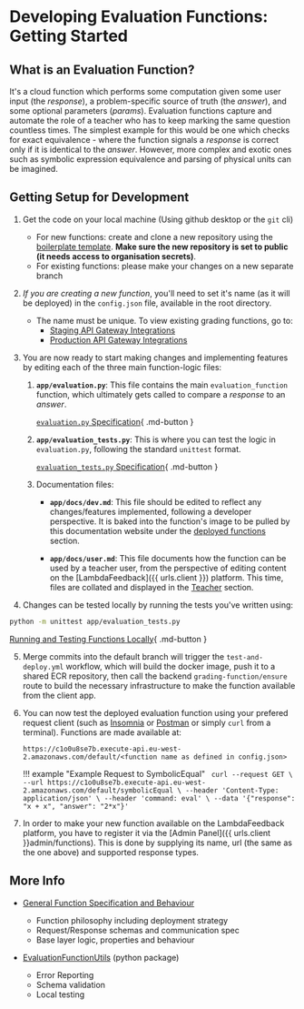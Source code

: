 # Developing Evaluation Functions: Getting Started 
## What is an Evaluation Function?
It's a cloud function which performs some computation given some user input (the *response*), a problem-specific source of truth (the *answer*), and some optional parameters (*params*). Evaluation functions capture and automate the role of a teacher who has to keep marking the same question countless times. The simplest example for this would be one which checks for exact equivalence - where the function signals a *response* is correct only if it is identical to the *answer*. However, more complex and exotic ones such as symbolic expression equivalence and parsing of physical units can be imagined. 

## Getting Setup for Development

1. Get the code on your local machine (Using github desktop or the `git` cli)
	- For new functions: create and clone a new repository using the [boilerplate template](https://github.com/lambda-feedback/Evaluation-Function-Boilerplate). **Make sure the new repository is set to public (it needs access to organisation secrets)**.
	- For existing functions: please make your changes on a new separate branch 
2. *If you are creating a new function*, you'll need to set it's name (as it will be deployed) in the `config.json` file, available in the root directory.
	- The name must be unique. To view existing grading functions, go to:
		- [Staging API Gateway Integrations](https://eu-west-2.console.aws.amazon.com/apigateway/main/develop/integrations/attach?api=c1o0u8se7b&region=eu-west-2&routes=0xsoy4q)
		- [Production API Gateway Integrations](https://eu-west-2.console.aws.amazon.com/apigateway/main/develop/integrations/attach?api=cttolq2oph&integration=qpbgva8&region=eu-west-2&routes=0xsoy4q)
3. You are now ready to start making changes and implementing features by editing each of the three main function-logic files:
	1. **`app/evaluation.py`**: This file contains the main `evaluation_function` function, which ultimately gets called to compare a *response* to an *answer*. 

		[`evaluation.py` Specification](specification.md#evaluationpy){ .md-button }

	2. **`app/evaluation_tests.py`**: This is where you can test the logic in `evaluation.py`, following the standard `unittest` format. 

		[`evaluation_tests.py` Specification](specification.md#evaluation_testspy){ .md-button }

	3. Documentation files:
		- **`app/docs/dev.md`**: This file should be edited to reflect any changes/features implemented, following a developer perspective. It is baked into the function's image to be pulled by this documentation website under the [deployed functions](index.md) section.
    
		- **`app/docs/user.md`**: This file documents how the function can be used by a teacher user, from the perspective of editing content on the [LambdaFeedback]({{ urls.client }}) platform. This time, files are collated and displayed in the [Teacher](../../teacher/index.md) section.

4. Changes can be tested locally by running the tests you've written using:
```bash
python -m unittest app/evaluation_tests.py
```
[Running and Testing Functions Locally](local.md){ .md-button }

5. Merge commits into the default branch will trigger the `test-and-deploy.yml` workflow, which will build the docker image, push it to a shared ECR repository, then call the backend `grading-function/ensure` route to build the necessary infrastructure to make the function available from the client app.

6. You can now test the deployed evaluation function using your prefered request client (such as [Insomnia](https://insomnia.rest/) or [Postman](https://www.postman.com/) or simply `curl` from a terminal). Functions are made available at:
	```url
	https://c1o0u8se7b.execute-api.eu-west-2.amazonaws.com/default/<function name as defined in config.json>
	```

	!!! example "Example Request to SymbolicEqual"
			``` 
			curl --request GET \
				--url https://c1o0u8se7b.execute-api.eu-west-2.amazonaws.com/default/symbolicEqual \
				--header 'Content-Type: application/json' \
				--header 'command: eval' \
				--data '{"response": "x + x", "answer": "2*x"}'
			```

7. In order to make your new function available on the LambdaFeedback platform, you have to register it via the [Admin Panel]({{ urls.client }}admin/functions). This is done by supplying its name, url (the same as the one above) and supported response types. 

## More Info

- [General Function Specification and Behaviour](specification.md)
    - Function philosophy including deployment strategy
    - Request/Response schemas and communication spec 
    - Base layer logic, properties and behaviour
  
- [EvaluationFunctionUtils](module.md) (python package)
    - Error Reporting 
    - Schema validation
    - Local testing